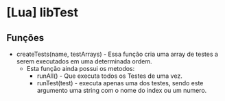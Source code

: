 # [Lua] libTest 

## Funções 

* createTests(name, testArrays) - Essa função cria uma array de testes a serem executados em uma determinada ordem.
    * Esta função ainda possui os metodos:
        - runAll() - Que executa todos os Testes de uma vez.
        - runTest(test) - executa apenas uma dos testes, sendo este argumento uma string com o nome do index ou um numero.
